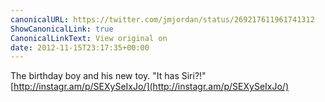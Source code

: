 ```yaml
---
canonicalURL: https://twitter.com/jmjordan/status/269217611961741312
ShowCanonicalLink: true
CanonicalLinkText: View original on
date: 2012-11-15T23:17:35+00:00
---
```

The birthday boy and his new toy. "It has Siri?!" [http://instagr.am/p/SEXySeIxJo/](http://instagr.am/p/SEXySeIxJo/)
